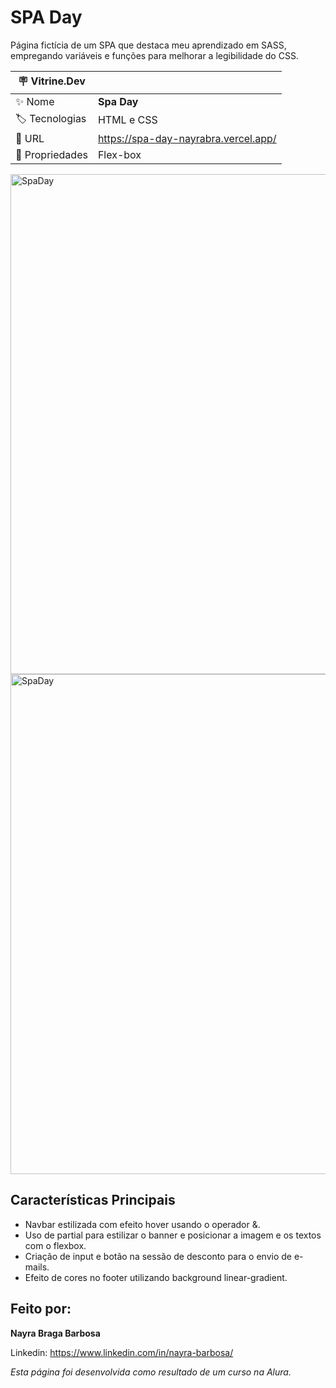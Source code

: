 # SPA Day

Página fictícia de um SPA que destaca meu aprendizado em SASS, empregando variáveis e funções para melhorar a legibilidade do CSS.

|:placard: Vitrine.Dev |                                    | 
| -------------------- | -----------------------------------|
| :sparkles: Nome      | **Spa Day**                        |
| :label: Tecnologias  | HTML e CSS                         |
| :rocket: URL         |https://spa-day-nayrabra.vercel.app/|
| 🧰 Propriedades      | Flex-box                           |

<img width="800" alt="SpaDay" src="https://github.com/nayrabra/spa-day/assets/102299426/086d622a-eace-4b5f-b83d-db7437caf76c">

<img width="800" alt="SpaDay" src="https://github.com/nayrabra/spa-day/assets/102299426/dc064f32-30dc-4ecf-96ac-36e6c3ed5083#vitrinedev">


## Características Principais

* Navbar estilizada com efeito hover usando o operador &.
* Uso de partial para estilizar o banner e posicionar a imagem e os textos com o flexbox.
* Criação de input e botão na sessão de desconto para o envio de e-mails.
* Efeito de cores no footer utilizando background linear-gradient.

## Feito por:

**Nayra Braga Barbosa**

Linkedin: https://www.linkedin.com/in/nayra-barbosa/

*Esta página foi desenvolvida como resultado de um curso na Alura.*
